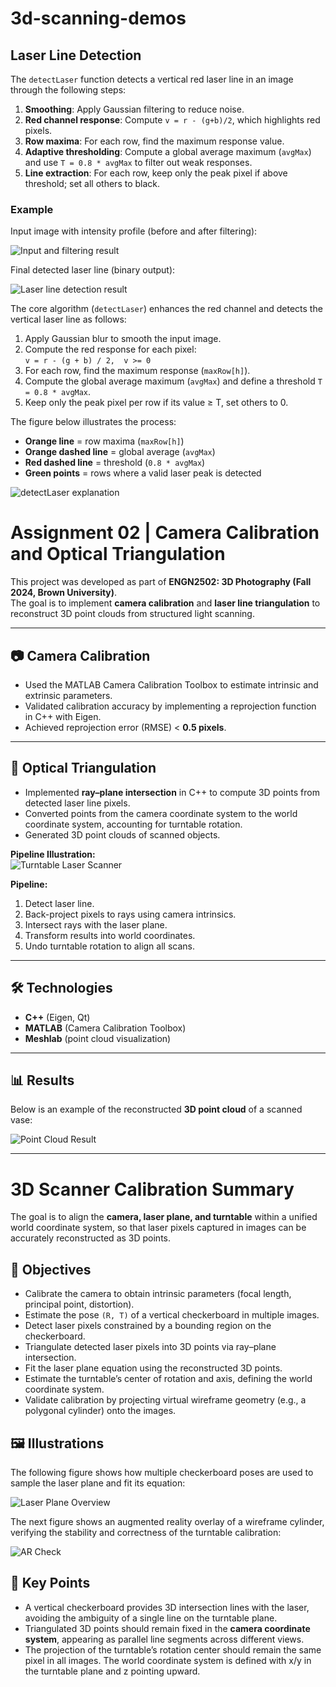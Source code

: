 # 3d-scanning-demos

## Laser Line Detection

The `detectLaser` function detects a vertical red laser line in an image through the following steps:

1. **Smoothing**: Apply Gaussian filtering to reduce noise.  
2. **Red channel response**: Compute `v = r - (g+b)/2`, which highlights red pixels.  
3. **Row maxima**: For each row, find the maximum response value.  
4. **Adaptive thresholding**: Compute a global average maximum (`avgMax`) and use `T = 0.8 * avgMax` to filter out weak responses.  
5. **Line extraction**: For each row, keep only the peak pixel if above threshold; set all others to black.

### Example

Input image with intensity profile (before and after filtering):

![Input and filtering result](2.png)

Final detected laser line (binary output):

![Laser line detection result](3.png)


The core algorithm (`detectLaser`) enhances the red channel and detects the vertical laser line as follows:

1. Apply Gaussian blur to smooth the input image.  
2. Compute the red response for each pixel:  
  `v = r - (g + b) / 2,  v >= 0`
3. For each row, find the maximum response (`maxRow[h]`).  
4. Compute the global average maximum (`avgMax`) and define a threshold `T = 0.8 * avgMax`.  
5. Keep only the peak pixel per row if its value ≥ T, set others to 0.

The figure below illustrates the process:

- **Orange line** = row maxima (`maxRow[h]`)  
- **Orange dashed line** = global average (`avgMax`)  
- **Red dashed line** = threshold (`0.8 * avgMax`)  
- **Green points** = rows where a valid laser peak is detected  

![detectLaser explanation](1.png)

# Assignment 02 | Camera Calibration and Optical Triangulation  

This project was developed as part of **ENGN2502: 3D Photography (Fall 2024, Brown University)**.  
The goal is to implement **camera calibration** and **laser line triangulation** to reconstruct 3D point clouds from structured light scanning.  

---

## 📷 Camera Calibration
- Used the MATLAB Camera Calibration Toolbox to estimate intrinsic and extrinsic parameters.  
- Validated calibration accuracy by implementing a reprojection function in C++ with Eigen.  
- Achieved reprojection error (RMSE) < **0.5 pixels**.  

---
## 🔺 Optical Triangulation
- Implemented **ray–plane intersection** in C++ to compute 3D points from detected laser line pixels.  
- Converted points from the camera coordinate system to the world coordinate system, accounting for turntable rotation.  
- Generated 3D point clouds of scanned objects.  

**Pipeline Illustration:**  
![Turntable Laser Scanner](6.png)

**Pipeline:**  
1. Detect laser line.  
2. Back-project pixels to rays using camera intrinsics.  
3. Intersect rays with the laser plane.  
4. Transform results into world coordinates.  
5. Undo turntable rotation to align all scans.  

---

## 🛠️ Technologies
- **C++** (Eigen, Qt)  
- **MATLAB** (Camera Calibration Toolbox)  
- **Meshlab** (point cloud visualization)  

---

## 📊 Results
Below is an example of the reconstructed **3D point cloud** of a scanned vase:  

![Point Cloud Result](5.png)  

---

# 3D Scanner Calibration Summary

The goal is to align the **camera, laser plane, and turntable** within a unified world coordinate system, so that laser pixels captured in images can be accurately reconstructed as 3D points.

## 🎯 Objectives
- Calibrate the camera to obtain intrinsic parameters (focal length, principal point, distortion).  
- Estimate the pose `(R, T)` of a vertical checkerboard in multiple images.  
- Detect laser pixels constrained by a bounding region on the checkerboard.  
- Triangulate detected laser pixels into 3D points via ray–plane intersection.  
- Fit the laser plane equation using the reconstructed 3D points.  
- Estimate the turntable’s center of rotation and axis, defining the world coordinate system.  
- Validate calibration by projecting virtual wireframe geometry (e.g., a polygonal cylinder) onto the images.  

## 🖼️ Illustrations
The following figure shows how multiple checkerboard poses are used to sample the laser plane and fit its equation:

![Laser Plane Overview](./images/laser_plane_overview.png)

The next figure shows an augmented reality overlay of a wireframe cylinder, verifying the stability and correctness of the turntable calibration:

![AR Check](./images/ar_check.png)

## 🧠 Key Points
- A vertical checkerboard provides 3D intersection lines with the laser, avoiding the ambiguity of a single line on the turntable plane.  
- Triangulated 3D points should remain fixed in the **camera coordinate system**, appearing as parallel line segments across different views.  
- The projection of the turntable’s rotation center should remain the same pixel in all images. The world coordinate system is defined with x/y in the turntable plane and z pointing upward.  
